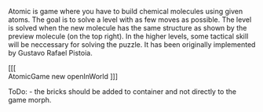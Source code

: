 Atomic is game where you have to build chemical molecules using given atoms.  The goal is to solve a level with as few moves as possible.
  The level is solved when the new molecule has the same structure as shown by the preview molecule (on the top right). In the higher levels, some tactical skill will be neccessary for solving the puzzle.
It has been originally implemented by Gustavo Rafael Pistoia.

[[[  
AtomicGame new openInWorld
]]]

ToDo:
	- the  bricks should be added to container and not directly to the game morph.